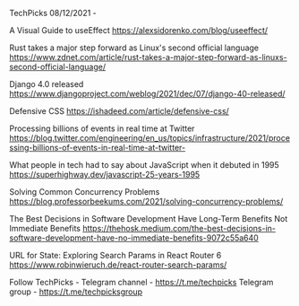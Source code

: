 TechPicks 08/12/2021 -

A Visual Guide to useEffect
https://alexsidorenko.com/blog/useeffect/

Rust takes a major step forward as Linux's second official language
https://www.zdnet.com/article/rust-takes-a-major-step-forward-as-linuxs-second-official-language/

Django 4.0 released
https://www.djangoproject.com/weblog/2021/dec/07/django-40-released/

Defensive CSS
https://ishadeed.com/article/defensive-css/

Processing billions of events in real time at Twitter
https://blog.twitter.com/engineering/en_us/topics/infrastructure/2021/processing-billions-of-events-in-real-time-at-twitter-

What people in tech had to say about JavaScript when it debuted in 1995
https://superhighway.dev/javascript-25-years-1995

Solving Common Concurrency Problems
https://blog.professorbeekums.com/2021/solving-concurrency-problems/

The Best Decisions in Software Development Have Long-Term Benefits Not Immediate Benefits
https://thehosk.medium.com/the-best-decisions-in-software-development-have-no-immediate-benefits-9072c55a640

URL for State: Exploring Search Params in React Router 6
https://www.robinwieruch.de/react-router-search-params/

Follow TechPicks -
Telegram channel - https://t.me/techpicks
Telegram group - https://t.me/techpicksgroup